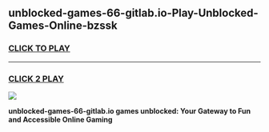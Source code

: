 
## unblocked-games-66-gitlab.io-Play-Unblocked-Games-Online-bzssk
<h3>
<a href="https://premium76.site?title=unblocked-games-66-gitlab.io&ref=24A">CLICK TO PLAY</a></h3>
<hr>

<h3>
<a href="https://premium76.site?title=unblocked-games-66-gitlab.io&ref=24A">CLICK 2 PLAY</a>
  
</h3>

<a href="https://premium76.site?title=unblocked-games-66-gitlab.io&ref=24A"><img src="https://clearcache.store/games.png"></a>


**unblocked-games-66-gitlab.io games unblocked: Your Gateway to Fun and Accessible Online Gaming**
